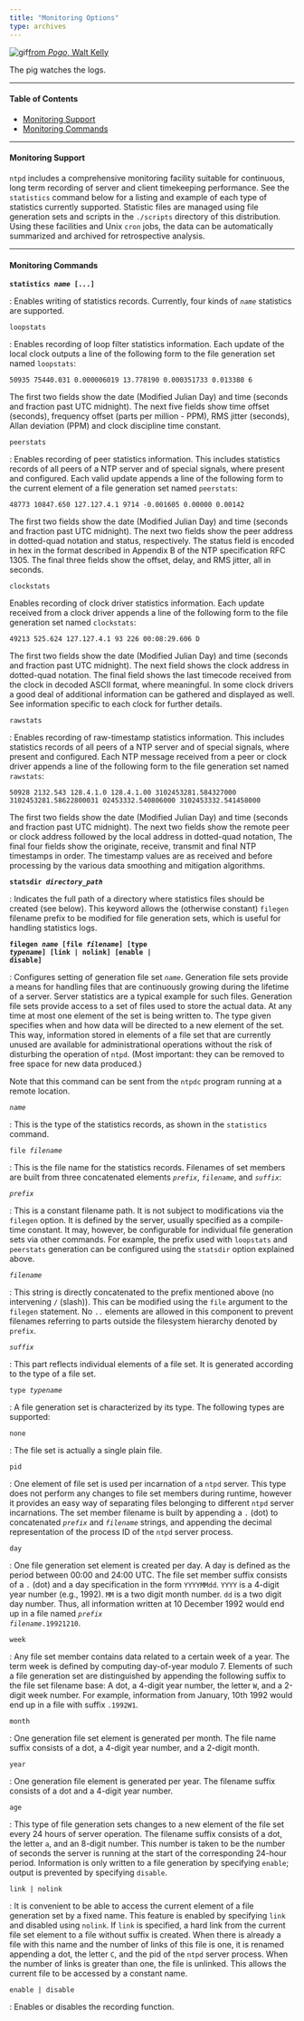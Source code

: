 ```yaml
---
title: "Monitoring Options"
type: archives
---
```


![gif](/archives/pic/pogo8.gif)[from _Pogo_, Walt Kelly
](/reflib/pictures/) 

The pig watches the logs. 

* * *

#### Table of Contents

*   [Monitoring Support](/archives/4.1.0/monopt/#monitoring-support)
*   [Monitoring Commands](/archives/4.1.0/monopt/#monitoring-commands)

* * *

#### Monitoring Support

<code>ntpd</code> includes a comprehensive monitoring facility suitable for continuous, long term recording of server and client timekeeping performance. See the <code>statistics</code> command below for a listing and example of each type of statistics currently supported. Statistic files are managed using file generation sets and scripts in the <code>./scripts</code> directory of this distribution. Using these facilities and Unix <code>cron</code> jobs, the data can be automatically summarized and archived for retrospective analysis.

* * *

#### Monitoring Commands

<code>**statistics _name_ [...]**</code>

: Enables writing of statistics records. Currently, four kinds of <code>_name_</code> statistics are supported.

<code>loopstats</code>

: Enables recording of loop filter statistics information. Each update of the local clock outputs a line of the following form to the file generation set named <code>loopstats</code>:

`50935 75440.031 0.000006019 13.778190 0.000351733 0.013380 6`

The first two fields show the date (Modified Julian Day) and time (seconds and fraction past UTC midnight). The next five fields show time offset (seconds), frequency offset (parts per million - PPM), RMS jitter (seconds), Allan deviation (PPM) and clock discipline time constant.

<code>peerstats</code>

: Enables recording of peer statistics information. This includes statistics records of all peers of a NTP server and of special signals, where present and configured. Each valid update appends a line of the following form to the current element of a file generation set named <code>peerstats</code>:

`48773 10847.650 127.127.4.1 9714 -0.001605 0.00000 0.00142`

The first two fields show the date (Modified Julian Day) and time (seconds and fraction past UTC midnight). The next two fields show the peer address in dotted-quad notation and status, respectively. The status field is encoded in hex in the format described in Appendix B of the NTP specification RFC 1305. The final three fields show the offset, delay, and RMS jitter, all in seconds.

<code>clockstats</code>

Enables recording of clock driver statistics information. Each update received from a clock driver appends a line of the following form to the file generation set named <code>clockstats</code>:

`49213 525.624 127.127.4.1 93 226 00:08:29.606 D`

The first two fields show the date (Modified Julian Day) and time (seconds and fraction past UTC midnight). The next field shows the clock address in dotted-quad notation. The final field shows the last timecode received from the clock in decoded ASCII format, where meaningful. In some clock drivers a good deal of additional information can be gathered and displayed as well. See information specific to each clock for further details.

<code>rawstats</code>

: Enables recording of raw-timestamp statistics information. This includes statistics records of all peers of a NTP server and of special signals, where present and configured. Each NTP message received from a peer or clock driver appends a line of the following form to the file generation set named <code>rawstats</code>:

`50928 2132.543 128.4.1.0 128.4.1.00 3102453281.584327000 3102453281.58622800031 02453332.540806000 3102453332.541458000`

The first two fields show the date (Modified Julian Day) and time (seconds and fraction past UTC midnight). The next two fields show the remote peer or clock address followed by the local address in dotted-quad notation, The final four fields show the originate, receive, transmit and final NTP timestamps in order. The timestamp values are as received and before processing by the various data smoothing and mitigation algorithms.

<code>**statsdir _directory_path_**</code>

: Indicates the full path of a directory where statistics files should be created (see below). This keyword allows the (otherwise constant) <code>filegen</code> filename prefix to be modified for file generation sets, which is useful for handling statistics logs.

<code>**filegen _name_ [file _filename_] [type _typename_] [link | nolink] [enable | disable]**</code>

: Configures setting of generation file set <code>_name_</code>. Generation file sets provide a means for handling files that are continuously growing during the lifetime of a server. Server statistics are a typical example for such files. Generation file sets provide access to a set of files used to store the actual data. At any time at most one element of the set is being written to. The type given specifies when and how data will be directed to a new element of the set. This way, information stored in elements of a file set that are currently unused are available for administrational operations without the risk of disturbing the operation of <code>ntpd</code>. (Most important: they can be removed to free space for new data produced.)

Note that this command can be sent from the <code>ntpdc</code> program running at a remote location.

<code>_name_</code>

: This is the type of the statistics records, as shown in the <code>statistics</code> command.

<code>file _filename_</code>

: This is the file name for the statistics records. Filenames of set members are built from three concatenated elements <code>_prefix_</code>, <code>_filename_</code>, and <code>_suffix_</code>:

<code>_prefix_</code>

: This is a constant filename path. It is not subject to modifications via the <code>filegen</code> option. It is defined by the server, usually specified as a compile-time constant. It may, however, be configurable for individual file generation sets via other commands. For example, the prefix used with <code>loopstats</code> and <code>peerstats</code> generation can be configured using the <code>statsdir</code> option explained above.

<code>_filename_</code>

: This string is directly concatenated to the prefix mentioned above (no intervening `/` (slash)). This can be modified using the <code>file</code> argument to the <code>filegen</code> statement. No <code>..</code> elements are allowed in this component to prevent filenames referring to parts outside the filesystem hierarchy denoted by <code>prefix</code>.

<code>_suffix_</code>

: This part reflects individual elements of a file set. It is generated according to the type of a file set.

<code>type _typename_</code>

: A file generation set is characterized by its type. The following types are supported:

<code>none</code>

: The file set is actually a single plain file.

<code>pid</code>

: One element of file set is used per incarnation of a <code>ntpd</code> server. This type does not perform any changes to file set members during runtime, however it provides an easy way of separating files belonging to different <code>ntpd</code> server incarnations. The set member filename is built by appending a <code>.</code> (dot) to concatenated <code>_prefix_</code> and <code>_filename_</code> strings, and appending the decimal representation of the process ID of the <code>ntpd</code> server process.

<code>day</code>

: One file generation set element is created per day. A day is defined as the period between 00:00 and 24:00 UTC. The file set member suffix consists of a <code>.</code> (dot) and a day specification in the form <code>YYYYMMdd</code>. <code>YYYY</code> is a 4-digit year number (e.g., 1992). <code>MM</code> is a two digit month number. <code>dd</code> is a two digit day number. Thus, all information written at 10 December 1992 would end up in a file named <code>_prefix filename_.19921210</code>.

<code>week</code>

: Any file set member contains data related to a certain week of a year. The term week is defined by computing day-of-year modulo 7. Elements of such a file generation set are distinguished by appending the following suffix to the file set filename base: A dot, a 4-digit year number, the letter <code>W</code>, and a 2-digit week number. For example, information from January, 10th 1992 would end up in a file with suffix <code>.1992W1</code>.

<code>month</code>

: One generation file set element is generated per month. The file name suffix consists of a dot, a 4-digit year number, and a 2-digit month.

<code>year</code>

: One generation file element is generated per year. The filename suffix consists of a dot and a 4-digit year number.

<code>age</code>

: This type of file generation sets changes to a new element of the file set every 24 hours of server operation. The filename suffix consists of a dot, the letter <code>a</code>, and an 8-digit number. This number is taken to be the number of seconds the server is running at the start of the corresponding 24-hour period. Information is only written to a file generation by specifying <code>enable</code>; output is prevented by specifying <code>disable</code>.

<code>link | nolink</code>

: It is convenient to be able to access the current element of a file generation set by a fixed name. This feature is enabled by specifying <code>link</code> and disabled using <code>nolink</code>. If <code>link</code> is specified, a hard link from the current file set element to a file without suffix is created. When there is already a file with this name and the number of links of this file is one, it is renamed appending a dot, the letter <code>C</code>, and the pid of the <code>ntpd</code> server process. When the number of links is greater than one, the file is unlinked. This allows the current file to be accessed by a constant name.

<code>enable | disable</code>

: Enables or disables the recording function.